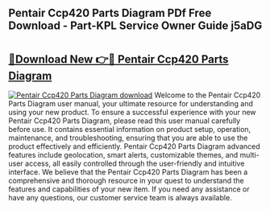 ## Pentair Ccp420 Parts Diagram PDf Free Download - Part-KPL Service Owner Guide j5aDG

# <h2><a href="http://dfie0v.blite.top/?on=Pentair+Ccp420+Parts+Diagram">🔗Download New 👉🔴 Pentair Ccp420 Parts Diagram</a></h2>

[![Pentair Ccp420 Parts Diagram download](https://i.imgur.com/lujVjoI.png)](http://dfie0v.blite.top/?on=Pentair+Ccp420+Parts+Diagram)
Welcome to the Pentair Ccp420 Parts Diagram user manual, your ultimate resource for understanding and using your new product. To ensure a successful experience with your new Pentair Ccp420 Parts Diagram, please read this user manual carefully before use. It contains essential information on product setup, operation, maintenance, and troubleshooting, ensuring that you are able to use the product effectively and efficiently. Pentair Ccp420 Parts Diagram advanced features include geolocation, smart alerts, customizable themes, and multi-user access, all easily controlled through the user-friendly and intuitive interface. We believe that the Pentair Ccp420 Parts Diagram has been a comprehensive and thorough resource in your quest to understand the features and capabilities of your new item. If you need any assistance or have any questions, our customer service team is always available.
